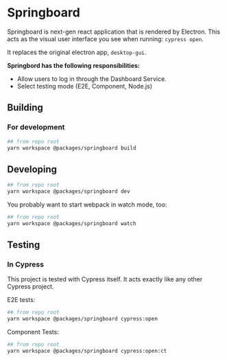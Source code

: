 # Springboard

Springboard is next-gen react application that is rendered by Electron. This acts as the visual user interface you see when running: `cypress open`.

It replaces the original electron app, `desktop-gui`.

**Springbord has the following responsibilities:**

- Allow users to log in through the Dashboard Service.
- Select testing mode (E2E, Component, Node.js)

## Building

### For development

```bash
## from repo root
yarn workspace @packages/springboard build
```

## Developing

```bash
## from repo root
yarn workspace @packages/springboard dev
```

You probably want to start webpack in watch mode, too:

```bash
## from repo root
yarn workspace @packages/springboard watch
```

## Testing

### In Cypress

This project is tested with Cypress itself. It acts exactly like any other Cypress project.

E2E tests:

```bash
## from repo root
yarn workspace @packages/springboard cypress:open
```

Component Tests:

```bash
## from repo root
yarn workspace @packages/springboard cypress:open:ct
```
